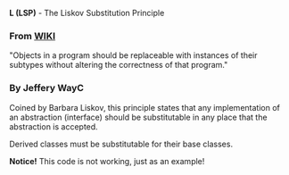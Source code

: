 **L (LSP)**  - The Liskov Substitution Principle

### From [WIKI](https://en.wikipedia.org/wiki/SOLID)
"Objects in a program should be replaceable with instances of their subtypes without altering the correctness of that program."

### By Jeffery WayC
Coined by Barbara Liskov, this principle states that any implementation of an abstraction (interface) should be substitutable in any place that the abstraction is accepted.

Derived classes must be substitutable for their base classes.


**Notice!**
This code is not working, just as an example!
